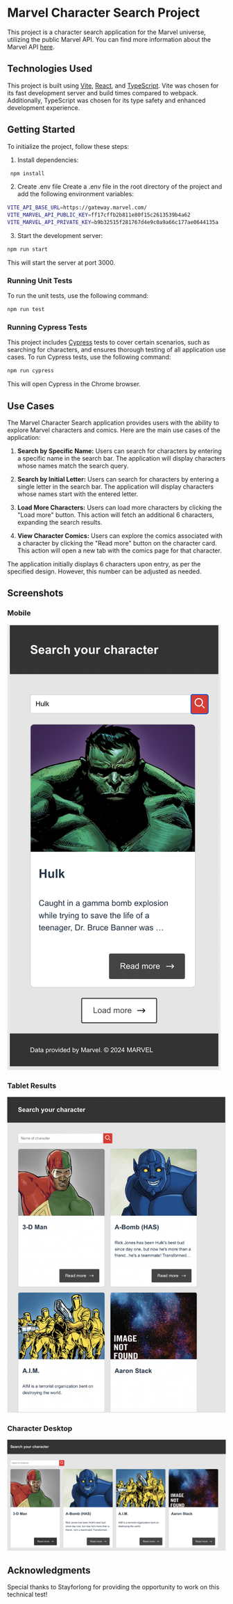 # Marvel Character Search Project

This project is a character search application for the Marvel universe, utilizing the public Marvel API. You can find more information about the Marvel API [here](https://developer.marvel.com/).

## Technologies Used

This project is built using [Vite](https://vitejs.dev/), [React](https://reactjs.org/), and [TypeScript](https://www.typescriptlang.org/). 
Vite was chosen for its fast development server and build times compared to webpack. Additionally, TypeScript was chosen for its type safety and enhanced development experience.

## Getting Started

To initialize the project, follow these steps:

1. Install dependencies:

```sh
 npm install
```

2. Create .env file
Create a .env file in the root directory of the project and add the following environment variables:
```sh
VITE_API_BASE_URL=https://gateway.marvel.com/
VITE_MARVEL_API_PUBLIC_KEY=ff17cffb2b811e80f15c2613539b4a62
VITE_MARVEL_API_PRIVATE_KEY=b9b32515f281767d4e9c0a9a66c177ae0644135a
```


3. Start the development server:
```sh
npm run start
```
This will start the server at port 3000.

### Running Unit Tests
To run the unit tests, use the following command:

```sh
npm run test
```

### Running Cypress Tests
This project includes [Cypress](https://www.cypress.io/) tests to cover certain scenarios, such as searching for characters, and ensures thorough testing of all application use cases. To run Cypress tests, use the following command:

```sh
npm run cypress
```
This will open Cypress in the Chrome browser.

## Use Cases

The Marvel Character Search application provides users with the ability to explore Marvel characters and comics. Here are the main use cases of the application:

1. **Search by Specific Name:** Users can search for characters by entering a specific name in the search bar. The application will display characters whose names match the search query.

2. **Search by Initial Letter:** Users can search for characters by entering a single letter in the search bar. The application will display characters whose names start with the entered letter.

3. **Load More Characters:** Users can load more characters by clicking the "Load more" button. This action will fetch an additional 6 characters, expanding the search results.

4. **View Character Comics:** Users can explore the comics associated with a character by clicking the "Read more" button on the character card. This action will open a new tab with the comics page for that character.

The application initially displays 6 characters upon entry, as per the specified design. However, this number can be adjusted as needed.



## Screenshots

### Mobile
![Home Page](src/assets/screenshots/mobile.png)

### Tablet Results
![Tablet Results](src/assets/screenshots/tablet.png)

### Character Desktop
![Character Desktop](src/assets/screenshots/desktop.png)

## Acknowledgments
Special thanks to Stayforlong for providing the opportunity to work on this technical test!